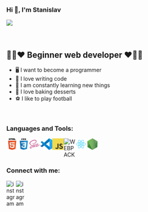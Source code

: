 ### Hi 👋, I'm Stanislav

![](https://komarev.com/ghpvc/?username=natastas&color=blue&style=flat-square)

<br />

##  🚀💫♥️ Beginner web developer ♥️💫🚀
- 🖥️ I want to become a programmer
- 💪 I love writing code
- 🔭 I am constantly learning new things
- 🍩 I love baking desserts
- ⚽️ I like to play football

<br />

### Languages and Tools: 

<img align="left" alt="HTML" width="30px" src="https://raw.githubusercontent.com/github/explore/80688e429a7d4ef2fca1e82350fe8e3517d3494d/topics/html/html.png" />
<img align="left" alt="CSS" width="30px" src="https://raw.githubusercontent.com/github/explore/80688e429a7d4ef2fca1e82350fe8e3517d3494d/topics/css/css.png" />
<img align="left" alt="SASS" width="30px" src="https://raw.githubusercontent.com/github/explore/80688e429a7d4ef2fca1e82350fe8e3517d3494d/topics/sass/sass.png" />
<img align="left" alt="VS" width="30px" src="https://raw.githubusercontent.com/github/explore/80688e429a7d4ef2fca1e82350fe8e3517d3494d/topics/visual-studio-code/visual-studio-code.png" />
<img align="left" alt="JS" width="30px" src="https://raw.githubusercontent.com/github/explore/80688e429a7d4ef2fca1e82350fe8e3517d3494d/topics/javascript/javascript.png" />
<img align="left" alt="WEBPACK" width="30px" src="https://raw.githubusercontent.com/webpack/media/master/logo/icon-square-small.png" />
<img align="left" alt="REACT" width="30px" src="https://raw.githubusercontent.com/github/explore/80688e429a7d4ef2fca1e82350fe8e3517d3494d/topics/react/react.png" />
<img align="left" alt="NODE" width="30px" src="https://raw.githubusercontent.com/github/explore/80688e429a7d4ef2fca1e82350fe8e3517d3494d/topics/nodejs/nodejs.png" />

<br />
<br />
<br />

### Connect with me:

[<img align="left" alt="instagram" width="25px" src="https://user-images.githubusercontent.com/24403355/33800842-566c09d8-dd17-11e7-88ff-be7f30481d67.png"/>][instagram]
[<img align="left" alt="instagram" width="25px" src="https://camo.githubusercontent.com/ac6e1101f110e5f500287cf70dac72519687620deefb5e8de1fa7ba6a3ba2407/68747470733a2f2f6564656e742e6769746875622e696f2f537570657254696e7949636f6e732f696d616765732f706e672f747769747465722e706e67"/>][twitter]

[instagram]: https://www.instagram.com/anuper_/
[twitter]: https://twitter.com/Anuper1
[email]: anuper@yandex.ru
